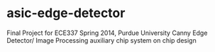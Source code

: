 asic-edge-detector
==================

Final Project for ECE337 Spring 2014, Purdue University
Canny Edge Detector/ Image Processing auxiliary chip system on chip design

